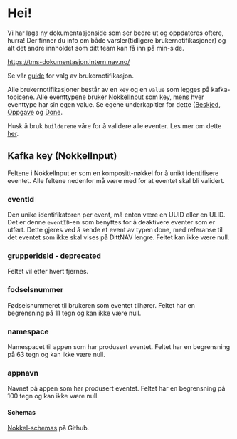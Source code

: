 # Hei!
Vi har laga ny dokumentasjonside som ser bedre ut og oppdateres oftere, hurra!
Der finner du info om både varsler(tidligere brukernotifikasjoner) og alt det andre innholdet som ditt team kan få inn på min-side.

https://tms-dokumentasjon.intern.nav.no/


Se vår [guide](../guide_varslingstype.md) for valg av brukernotifikasjon.

Alle brukernotifikasjoner består av en `key` og en `value` som legges på kafka-topicene. Alle eventtypene bruker [NokkelInput]() som key, 
mens hver eventtype har sin egen value. Se egene underkapitler for dette ([Beskjed](./beskjed/beskrivelse.md), [Oppgave](./oppgave/beskrivelse.md) og [Done](./done/beskrivelse.md).

Husk å bruk `builderene` våre for å validere alle eventer. Les mer om dette [her](../builder.md).

## Kafka key (NokkelInput)
Feltene i NokkelInput er som en kompositt-nøkkel for å unikt identifisere eventet.
Alle feltene nedenfor må være med for at eventet skal bli validert.

### eventId
Den unike identifikatoren per event, må enten være en UUID eller en ULID.
Det er denne `eventID`-en som benyttes for å deaktivere eventer som er utført. 
Dette gjøres ved å sende et event av typen done, med referanse til det eventet som ikke skal vises på DittNAV lengre.
Feltet kan ikke være null.

### grupperidsId - deprecated
Feltet vil etter hvert fjernes.

### fodselsnummer
Fødselsnummeret til brukeren som eventet tilhører. Feltet har en begrensning på 11 tegn og kan ikke være null.

### namespace
Namespacet til appen som har produsert eventet. Feltet har en begrensning på 63 tegn og kan ikke være null.

### appnavn
Navnet på appen som har produsert eventet. Feltet har en begrensning på 100 tegn og kan ikke være null.

#### Schemas
[Nokkel-schemas](https://github.com/navikt/brukernotifikasjon-schemas/blob/main/src/main/avro/nokkelInput.avsc) på Github.
